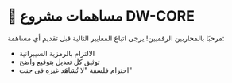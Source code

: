 # 🧠 مساهمات مشروع DW-CORE

مرحبًا بالمحاربين الرقميين! يرجى اتباع المعايير التالية قبل تقديم أي مساهمة:
- الالتزام بالرمزية السيبرانية
- توثيق كل تعديل بتوقيع واضح
- احترام فلسفة "لا تُشاهَد غيره في جنت"
